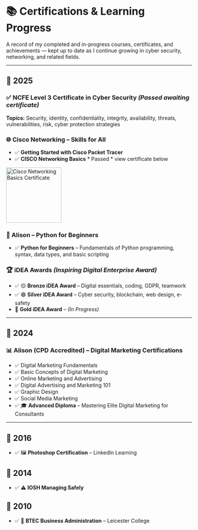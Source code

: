 # 📚 Certifications & Learning Progress

A record of my completed and in-progress courses, certificates, and achievements — kept up to date as I continue growing in cyber security, networking, and related fields.

---

## 📅 2025

### ✅ NCFE Level 3 Certificate in Cyber Security *(Passed awaiting certificate)*  
**Topics:** Security, identity, confidentiality, integrity, availability, threats, vulnerabilities, risk, cyber protection strategies

### 🌐 Cisco Networking – Skills for All  
- ✅ **Getting Started with Cisco Packet Tracer**  
- ✅ **CISCO Networking Basics** * Passed * view certificate below
 <p align="left">
      <img src="_certificate_ianryansmith-gmail-com_0473c10c-57d3-4212-bd60-aee68a23737e.pdf" alt="Cisco Networking Basics Certificate" width="150"/>
 </p>

### 🐍 Alison – Python for Beginners  
- ✅ **Python for Beginners** – Fundamentals of Python programming, syntax, data types, and basic scripting

### 🏆 iDEA Awards *(Inspiring Digital Enterprise Award)*  
- ✅ 🟡 **Bronze iDEA Award** – Digital essentials, coding, GDPR, teamwork  
- ✅ 🟣 **Silver iDEA Award** – Cyber security, blockchain, web design, e-safety  
- 🏅 **Gold iDEA Award** – *(In Progress)*

---

## 📅 2024

### 📊 Alison (CPD Accredited) – Digital Marketing Certifications  
- ✅ Digital Marketing Fundamentals  
- ✅ Basic Concepts of Digital Marketing  
- ✅ Online Marketing and Advertising  
- ✅ Digital Advertising and Marketing 101  
- ✅ Graphic Design  
- ✅ Social Media Marketing  
- ✅ 🎓 **Advanced Diploma** – Mastering Elite Digital Marketing for Consultants

---

## 📅 2016  
- ✅ 🖼️ **Photoshop Certification** – LinkedIn Learning

## 📅 2014  
- ✅ ⚠️ **IOSH Managing Safely**

## 📅 2010  
- ✅ 🏢 **BTEC Business Administration** – Leicester College
